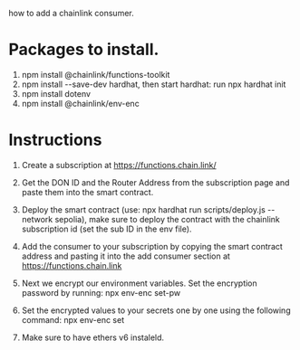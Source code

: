 how to add a chainlink consumer.

# Packages to install.

1. npm install @chainlink/functions-toolkit
2. npm install --save-dev hardhat, then start hardhat: run npx hardhat init
3. npm install dotenv
4. npm install @chainlink/env-enc

# Instructions

1. Create a subscription at https://functions.chain.link/
2. Get the DON ID and the Router Address from the subscription page and paste them into the smart contract.
3. Deploy the smart contract (use: npx hardhat run scripts/deploy.js --network sepolia), make sure to deploy the contract with the chainlink subscription id (set the sub ID in the env file). 
4. Add the consumer to your subscription by copying the smart contract address and pasting it into the add consumer section at https://functions.chain.link

5. Next we encrypt our environment variables. Set the encryption password by running: npx env-enc set-pw 
6. Set the encrypted values to your secrets one by one using the following command: npx env-enc set

7. Make sure to have ethers v6 instaleld.